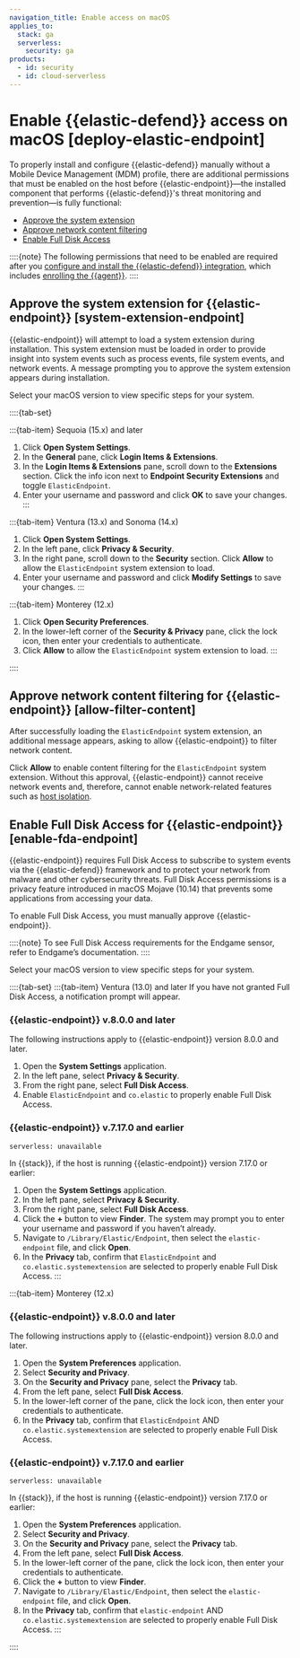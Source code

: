 ```yaml
---
navigation_title: Enable access on macOS
applies_to:
  stack: ga
  serverless:
    security: ga
products:
  - id: security
  - id: cloud-serverless
---
```


# Enable {{elastic-defend}} access on macOS [deploy-elastic-endpoint]

To properly install and configure {{elastic-defend}} manually without a Mobile Device Management (MDM) profile, there are additional permissions that must be enabled on the host before {{elastic-endpoint}}—the installed component that performs {{elastic-defend}}'s threat monitoring and prevention—is fully functional:

* [Approve the system extension](#system-extension-endpoint)
* [Approve network content filtering](#allow-filter-content)
* [Enable Full Disk Access](#enable-fda-endpoint)

::::{note}
The following permissions that need to be enabled are required after you [configure and install the {{elastic-defend}} integration](install-elastic-defend.md), which includes [enrolling the {{agent}}](install-elastic-defend.md#enroll-security-agent).
::::


## Approve the system extension for {{elastic-endpoint}} [system-extension-endpoint]

{{elastic-endpoint}} will attempt to load a system extension during installation. This system extension must be loaded in order to provide insight into system events such as process events, file system events, and network events. A message prompting you to approve the system extension appears during installation.

Select your macOS version to view specific steps for your system.

::::{tab-set}

:::{tab-item} Sequoia (15.x) and later
1. Click **Open System Settings**.
2. In the **General** pane, click **Login Items & Extensions**.
3. In the **Login Items & Extensions** pane, scroll down to the **Extensions** section. Click the info icon next to **Endpoint Security Extensions** and toggle `ElasticEndpoint`.
4. Enter your username and password and click **OK** to save your changes.
:::

:::{tab-item} Ventura (13.x) and Sonoma (14.x)
1. Click **Open System Settings**.
2. In the left pane, click **Privacy & Security**.
3. In the right pane, scroll down to the **Security** section. Click **Allow** to allow the `ElasticEndpoint` system extension to load.
4. Enter your username and password and click **Modify Settings** to save your changes.
:::

:::{tab-item} Monterey (12.x)
1. Click **Open Security Preferences**.
2. In the lower-left corner of the **Security & Privacy** pane, click the lock icon, then enter your credentials to authenticate.
3. Click **Allow** to allow the `ElasticEndpoint` system extension to load.
:::

::::


## Approve network content filtering for {{elastic-endpoint}} [allow-filter-content]

After successfully loading the `ElasticEndpoint` system extension, an additional message appears, asking to allow {{elastic-endpoint}} to filter network content.

Click **Allow** to enable content filtering for the `ElasticEndpoint` system extension. Without this approval, {{elastic-endpoint}} cannot receive network events and, therefore, cannot enable network-related features such as [host isolation](../endpoint-response-actions/isolate-host.md).


## Enable Full Disk Access for {{elastic-endpoint}} [enable-fda-endpoint]

{{elastic-endpoint}} requires Full Disk Access to subscribe to system events via the {{elastic-defend}} framework and to protect your network from malware and other cybersecurity threats. Full Disk Access permissions is a privacy feature introduced in macOS Mojave (10.14) that prevents some applications from accessing your data.

To enable Full Disk Access, you must manually approve {{elastic-endpoint}}.

::::{note}
To see Full Disk Access requirements for the Endgame sensor, refer to Endgame’s documentation.
::::

Select your macOS version to view specific steps for your system.

::::{tab-set}
:::{tab-item} Ventura (13.0) and later
If you have not granted Full Disk Access, a notification prompt will appear.

### {{elastic-endpoint}} v.8.0.0 and later
The following instructions apply to {{elastic-endpoint}} version 8.0.0 and later. 

1. Open the **System Settings** application.
2. In the left pane, select **Privacy & Security**.
3. From the right pane, select **Full Disk Access**.
4. Enable `ElasticEndpoint` and `co.elastic` to properly enable Full Disk Access.


### {{elastic-endpoint}} v.7.17.0 and earlier
```{applies_to}
serverless: unavailable
```
In {{stack}}, if the host is running {{elastic-endpoint}} version 7.17.0 or earlier:

1. Open the **System Settings** application.
2. In the left pane, select **Privacy & Security**.
3. From the right pane, select **Full Disk Access**.
4. Click the **+** button to view **Finder**. The system may prompt you to enter your username and password if you haven’t already.
5. Navigate to `/Library/Elastic/Endpoint`, then select the `elastic-endpoint` file, and click **Open**.
6. In the **Privacy** tab, confirm that `ElasticEndpoint` and `co.elastic.systemextension` are selected to properly enable Full Disk Access.
:::

:::{tab-item} Monterey (12.x)
### {{elastic-endpoint}} v.8.0.0 and later
The following instructions apply to {{elastic-endpoint}} version 8.0.0 and later.

1. Open the **System Preferences** application.
2. Select **Security and Privacy**.
3. On the **Security and Privacy** pane, select the **Privacy** tab.
4. From the left pane, select **Full Disk Access**.
5. In the lower-left corner of the pane, click the lock icon, then enter your credentials to authenticate.
6. In the **Privacy** tab,  confirm that `ElasticEndpoint` AND `co.elastic.systemextension` are selected to properly enable Full Disk Access.

### {{elastic-endpoint}} v.7.17.0 and earlier
```{applies_to}
serverless: unavailable
```
In {{stack}}, if the host is running {{elastic-endpoint}} version 7.17.0 or earlier:

1. Open the **System Preferences** application.
2. Select **Security and Privacy**.
3. On the **Security and Privacy** pane, select the **Privacy** tab.
4. From the left pane, select **Full Disk Access**.
5. In the lower-left corner of the pane, click the lock icon, then enter your credentials to authenticate.
6. Click the **+** button to view **Finder**.
7. Navigate to `/Library/Elastic/Endpoint`, then select the `elastic-endpoint` file, and click **Open**.
85. In the **Privacy** tab, confirm that `elastic-endpoint` AND `co.elastic.systemextension` are selected to properly enable Full Disk Access.
:::

::::